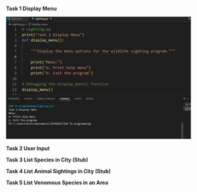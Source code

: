 **Task 1 Display Menu**

![name](./images/Task1.PNG)








**Task 2 User Input**










**Task 3 List Species in City (Stub)**








**Task 4 List Animal Sightings in City (Stub)**








**Task 5 List Venomous Species in an Area** 
